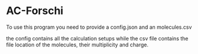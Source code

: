# AC-Forschi

To use this program you need to provide a config.json and an molecules.csv

the config contains all the calculation setups while the csv file contains the file location of the molecules, their multiplicity and charge. 